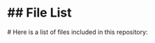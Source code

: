 <h1>## File List</h1>

<p># Here is a list of files included in this repository:</p>

<div class="lazyload-placeholder" data-content="file-list-1" style="min-height: 400px;"></div>
<script>
document.addEventListener("DOMContentLoaded", function() {
    const lazyLoadElements = document.querySelectorAll('.lazyload-placeholder');

    if ("IntersectionObserver" in window) {
        let rootMargin = '0px 0px 400px 0px';
        let threshold = 0.5;
        if (window.innerWidth <= 768) {  // Mobile devices
            rootMargin = '0px 0px 100px 0px';
            threshold = 0.1;
        } else if (window.innerWidth <= 1024) {  // Tablets
            rootMargin = '0px 0px 200px 0px';
            threshold = 0.3;
        } else if (window.innerWidth <= 1440) {  // Small desktops
            rootMargin = '0px 0px 300px 0px';
            threshold = 0.4;
        } else {  // Large desktops
            rootMargin = '0px 0px 400px 0px';
            threshold = 0.5;
        }
        let observer = new IntersectionObserver((entries, observer) => {
            entries.forEach(entry => {
                if (entry.isIntersecting) {
                    let placeholder = entry.target;
                    let contentId = placeholder.dataset.content;
                    let file_list_html = '';
                    switch(contentId) {
                        case 'file-list-1':
                            file_list_html = `<ul><h2 style="color: #e680bf;">Repo Root</h2>
<li><a href="https://github.com/author/repo/blob/main/.gitignore" style="color: #4593f5;">.gitignore</a></li>
<li><a href="https://github.com/author/repo/blob/main/.jsbeautifyrc" style="color: #9ad487;">.jsbeautifyrc</a></li>
<li><a href="https://github.com/author/repo/blob/main/.pre-commit-config.yaml" style="color: #dca479;">.pre-commit-config.yaml</a></li>
<li><a href="https://github.com/author/repo/blob/main/.prettierrc" style="color: #38bf18;">.prettierrc</a></li>
<li><a href="https://github.com/author/repo/blob/main/.stylelintrc.json" style="color: #3cdf45;">.stylelintrc.json</a></li>
<li><a href="https://github.com/author/repo/blob/main/.vale.ini" style="color: #b6db1a;">.vale.ini</a></li>
<li><a href="https://github.com/author/repo/blob/main/.yamllint" style="color: #2cd072;">.yamllint</a></li>
<li><a href="https://github.com/author/repo/blob/main/CNAME" style="color: #cdbe44;">CNAME</a></li>
<li><a href="https://github.com/author/repo/blob/main/CODE_OF_CONDUCT.md" style="color: #cd7efb;">CODE_OF_CONDUCT.md</a></li>
<li><a href="https://github.com/author/repo/blob/main/CONTRIBUTING.md" style="color: #948aeb;">CONTRIBUTING.md</a></li>
<li><a href="https://github.com/author/repo/blob/main/README.md" style="color: #dc7e1d;">README.md</a></li>
<li><a href="https://github.com/author/repo/blob/main/dockerfile" style="color: #51e300;">dockerfile</a></li>
<li><a href="https://github.com/author/repo/blob/main/favicon.ico" style="color: #79e054;">favicon.ico</a></li>
<li><a href="https://github.com/author/repo/blob/main/file_list.html" style="color: #828371;">file_list.html</a></li>
<li><a href="https://github.com/author/repo/blob/main/file_list.md" style="color: #c07e2d;">file_list.md</a></li>
<li><a href="https://github.com/author/repo/blob/main/readme.html" style="color: #46d6ea;">readme.html</a></li>
<li><a href="https://github.com/author/repo/blob/main/requirements.txt" style="color: #84cb3e;">requirements.txt</a></li>
<li><a href="https://github.com/author/repo/blob/main/sitemap.xml" style="color: #e5855e;">sitemap.xml</a></li>
<br><h2 style="color: #66c259;">JavaScript</h2>
<li><a href="https://github.com/author/repo/blob/main/.eslintrc.js" style="color: #868b02;">.eslintrc.js</a></li>
<br><h2 style="color: #37a7e1;">YAML</h2>
<li><a href="https://github.com/author/repo/blob/main/.github/dependabot.yml" style="color: #a4b459;">.github/dependabot.yml</a></li>
<li><a href="https://github.com/author/repo/blob/main/.github/workflows/ActionLint.yml" style="color: #55954b;">.github/workflows/ActionLint.yml</a></li>
<li><a href="https://github.com/author/repo/blob/main/.github/workflows/greetings.yml" style="color: #96959e;">.github/workflows/greetings.yml</a></li>
<li><a href="https://github.com/author/repo/blob/main/.github/workflows/main.yml" style="color: #4cbc2e;">.github/workflows/main.yml</a></li>
<li><a href="https://github.com/author/repo/blob/main/.github/workflows/sitemap.yml" style="color: #738dbc;">.github/workflows/sitemap.yml</a></li>
<li><a href="https://github.com/author/repo/blob/main/.github/workflows/stale.yml" style="color: #2bcfb6;">.github/workflows/stale.yml</a></li>
<li><a href="https://github.com/author/repo/blob/main/.github/workflows/static.yml" style="color: #6eef20;">.github/workflows/static.yml</a></li>
<li><a href="https://github.com/author/repo/blob/main/.markdownlint.yml" style="color: #46e33f;">.markdownlint.yml</a></li>
<li><a href="https://github.com/author/repo/blob/main/.scss-lint.yml" style="color: #80bd97;">.scss-lint.yml</a></li>
<li><a href="https://github.com/author/repo/blob/main/_config.yml" style="color: #449c66;">_config.yml</a></li>
<li><a href="https://github.com/author/repo/blob/main/action.yml" style="color: #d57520;">action.yml</a></li>
<br><h2 style="color: #41b569;">src</h2>
<li><a href="https://github.com/author/repo/blob/main/src/generate_file_list.py" style="color: #7b76f3;">src/generate_file_list.py</a></li></ul>`;
                            break;
                    }
                    placeholder.innerHTML = file_list_html;
                    observer.unobserve(placeholder);
                    console.log(`Loaded content for ${contentId}`);
                }
            });
        }, { rootMargin: rootMargin, threshold: threshold });

        lazyLoadElements.forEach(element => {
            element.style.marginTop = '-17px';
            observer.observe(element);
        });
    } else {
        lazyLoadElements.forEach(placeholder => {
            let contentId = placeholder.dataset.content;
            let file_list_html = '';
            switch(contentId) {
                case 'file-list-1':
                    file_list_html = `<ul><h2 style="color: #e680bf;">Repo Root</h2>
<li><a href="https://github.com/author/repo/blob/main/.gitignore" style="color: #4593f5;">.gitignore</a></li>
<li><a href="https://github.com/author/repo/blob/main/.jsbeautifyrc" style="color: #9ad487;">.jsbeautifyrc</a></li>
<li><a href="https://github.com/author/repo/blob/main/.pre-commit-config.yaml" style="color: #dca479;">.pre-commit-config.yaml</a></li>
<li><a href="https://github.com/author/repo/blob/main/.prettierrc" style="color: #38bf18;">.prettierrc</a></li>
<li><a href="https://github.com/author/repo/blob/main/.stylelintrc.json" style="color: #3cdf45;">.stylelintrc.json</a></li>
<li><a href="https://github.com/author/repo/blob/main/.vale.ini" style="color: #b6db1a;">.vale.ini</a></li>
<li><a href="https://github.com/author/repo/blob/main/.yamllint" style="color: #2cd072;">.yamllint</a></li>
<li><a href="https://github.com/author/repo/blob/main/CNAME" style="color: #cdbe44;">CNAME</a></li>
<li><a href="https://github.com/author/repo/blob/main/CODE_OF_CONDUCT.md" style="color: #cd7efb;">CODE_OF_CONDUCT.md</a></li>
<li><a href="https://github.com/author/repo/blob/main/CONTRIBUTING.md" style="color: #948aeb;">CONTRIBUTING.md</a></li>
<li><a href="https://github.com/author/repo/blob/main/README.md" style="color: #dc7e1d;">README.md</a></li>
<li><a href="https://github.com/author/repo/blob/main/dockerfile" style="color: #51e300;">dockerfile</a></li>
<li><a href="https://github.com/author/repo/blob/main/favicon.ico" style="color: #79e054;">favicon.ico</a></li>
<li><a href="https://github.com/author/repo/blob/main/file_list.html" style="color: #828371;">file_list.html</a></li>
<li><a href="https://github.com/author/repo/blob/main/file_list.md" style="color: #c07e2d;">file_list.md</a></li>
<li><a href="https://github.com/author/repo/blob/main/readme.html" style="color: #46d6ea;">readme.html</a></li>
<li><a href="https://github.com/author/repo/blob/main/requirements.txt" style="color: #84cb3e;">requirements.txt</a></li>
<li><a href="https://github.com/author/repo/blob/main/sitemap.xml" style="color: #e5855e;">sitemap.xml</a></li>
<br><h2 style="color: #66c259;">JavaScript</h2>
<li><a href="https://github.com/author/repo/blob/main/.eslintrc.js" style="color: #868b02;">.eslintrc.js</a></li>
<br><h2 style="color: #37a7e1;">YAML</h2>
<li><a href="https://github.com/author/repo/blob/main/.github/dependabot.yml" style="color: #a4b459;">.github/dependabot.yml</a></li>
<li><a href="https://github.com/author/repo/blob/main/.github/workflows/ActionLint.yml" style="color: #55954b;">.github/workflows/ActionLint.yml</a></li>
<li><a href="https://github.com/author/repo/blob/main/.github/workflows/greetings.yml" style="color: #96959e;">.github/workflows/greetings.yml</a></li>
<li><a href="https://github.com/author/repo/blob/main/.github/workflows/main.yml" style="color: #4cbc2e;">.github/workflows/main.yml</a></li>
<li><a href="https://github.com/author/repo/blob/main/.github/workflows/sitemap.yml" style="color: #738dbc;">.github/workflows/sitemap.yml</a></li>
<li><a href="https://github.com/author/repo/blob/main/.github/workflows/stale.yml" style="color: #2bcfb6;">.github/workflows/stale.yml</a></li>
<li><a href="https://github.com/author/repo/blob/main/.github/workflows/static.yml" style="color: #6eef20;">.github/workflows/static.yml</a></li>
<li><a href="https://github.com/author/repo/blob/main/.markdownlint.yml" style="color: #46e33f;">.markdownlint.yml</a></li>
<li><a href="https://github.com/author/repo/blob/main/.scss-lint.yml" style="color: #80bd97;">.scss-lint.yml</a></li>
<li><a href="https://github.com/author/repo/blob/main/_config.yml" style="color: #449c66;">_config.yml</a></li>
<li><a href="https://github.com/author/repo/blob/main/action.yml" style="color: #d57520;">action.yml</a></li>
<br><h2 style="color: #41b569;">src</h2>
<li><a href="https://github.com/author/repo/blob/main/src/generate_file_list.py" style="color: #7b76f3;">src/generate_file_list.py</a></li></ul>`;
                    break;
            }
            placeholder.innerHTML = file_list_html;
        });
    }
});
</script>
